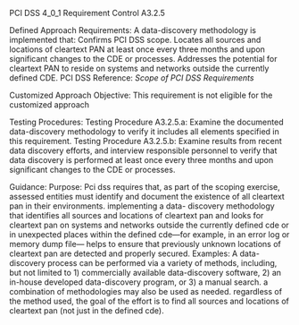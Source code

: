 PCI DSS 4_0_1 Requirement Control A3.2.5

Defined Approach Requirements:
A data-discovery methodology is implemented that: Confirms PCI DSS scope. Locates all sources and locations of cleartext PAN at least once every three months and upon significant changes to the CDE or processes. Addresses the potential for cleartext PAN to reside on systems and networks outside the currently defined CDE. PCI DSS Reference: _Scope of PCI DSS_ _Requirements_

Customized Approach Objective:
This requirement is not eligible for the customized approach

Testing Procedures:
Testing Procedure A3.2.5.a: Examine the documented data-discovery methodology to verify it includes all elements specified in this requirement.
Testing Procedure A3.2.5.b: Examine results from recent data discovery efforts, and interview responsible personnel to verify that data discovery is performed at least once every three months and upon significant changes to the CDE or processes.

Guidance:
Purpose: Pci dss requires that, as part of the scoping exercise, assessed entities must identify and document the existence of all cleartext pan in their environments. implementing a data- discovery methodology that identifies all sources and locations of cleartext pan and looks for cleartext pan on systems and networks outside the currently defined cde or in unexpected places within the defined cde—for example, in an error log or memory dump file— helps to ensure that previously unknown locations of cleartext pan are detected and properly secured. Examples: A data-discovery process can be performed via a variety of methods, including, but not limited to 1) commercially available data-discovery software, 2) an in-house developed data-discovery program, or 3) a manual search. a combination of methodologies may also be used as needed. regardless of the method used, the goal of the effort is to find all sources and locations of cleartext pan (not just in the defined cde).